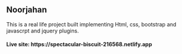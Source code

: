 <h2>Noorjahan</h2>
<p>This is a real life project built implementing Html, css, bootstrap and javascrpt and jquery plugins.</p>

<h4>Live site: https://spectacular-biscuit-216568.netlify.app</h4>
